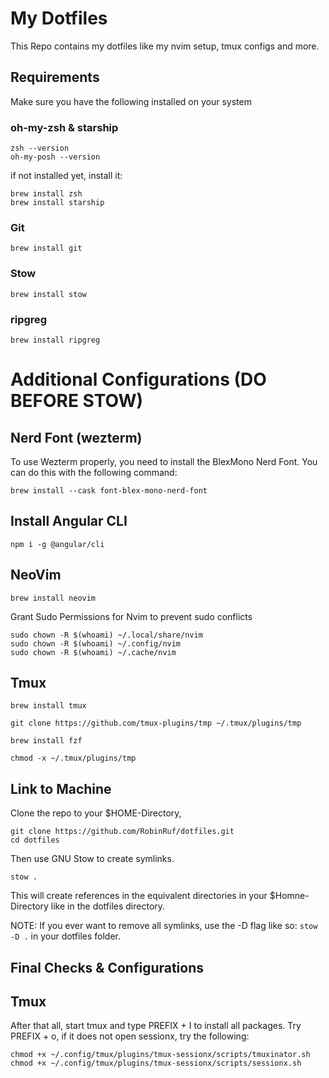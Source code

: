 # My Dotfiles

This Repo contains my dotfiles like my nvim setup, tmux configs and more.

## Requirements
Make sure you have the following installed on your system

### oh-my-zsh & starship
```
zsh --version
oh-my-posh --version
```
if not installed yet, install it:
```
brew install zsh
brew install starship
```

### Git
```
brew install git
```

### Stow
```
brew install stow
```

### ripgreg

```
brew install ripgreg
```

# Additional Configurations (DO BEFORE STOW)
## Nerd Font (wezterm)
To use Wezterm properly, you need to install the BlexMono Nerd Font. You can do this with the following command: 
```
brew install --cask font-blex-mono-nerd-font
```

## Install Angular CLI

```
npm i -g @angular/cli
```

## NeoVim

```
brew install neovim
```
Grant Sudo Permissions for Nvim to prevent sudo conflicts

```
sudo chown -R $(whoami) ~/.local/share/nvim
sudo chown -R $(whoami) ~/.config/nvim
sudo chown -R $(whoami) ~/.cache/nvim
```
## Tmux

```
brew install tmux
```

```
git clone https://github.com/tmux-plugins/tmp ~/.tmux/plugins/tmp
```

```
brew install fzf
```

```
chmod -x ~/.tmux/plugins/tmp
```

## Link to Machine
Clone the repo to your $HOME-Directory,
```
git clone https://github.com/RobinRuf/dotfiles.git
cd dotfiles
```
Then use GNU Stow to create symlinks.
```
stow .
```

This will create references in the equivalent directories in your $Homne-Directory like in the dotfiles directory.

NOTE: If you ever want to remove all symlinks, use the -D flag like so: `stow -D .` in your dotfiles folder.

## Final Checks & Configurations

## Tmux
After that all, start tmux and type PREFIX + I to install all packages.
Try PREFIX + o, if it does not open sessionx, try the following:

```
chmod +x ~/.config/tmux/plugins/tmux-sessionx/scripts/tmuxinator.sh
chmod +x ~/.config/tmux/plugins/tmux-sessionx/scripts/sessionx.sh
```
